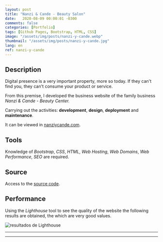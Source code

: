 ```yaml
---
layout: post
title: "Nanzi & Cande - Beauty Salon"
date:   2020-08-09 00:00:01 -0300
comments: false
categories: [Portfolio]
tags: [Github Pages, Bootstrap, HTML, CSS]
image: "/assets/img/posts/nanzi-y-cande.webp"
thumbnail: "/assets/img/posts/nanzi-y-cande.jpg"
lang: en
ref: nanzi-y-cande
---
```


## Description


Digital presence is a very important property, more so today. If they can't find you, they can't consume your product 
or service.

From this premise, I developed the business website of the family business *Nanzi & Cande - Beauty 
Center.*

Carrying out the activities: **development**, **design**, **deployment** and **maintenance**.

It can be viewed in [nanziycande.com](https://www.nanziycande.com/).

## Tools

Knowledge of _Bootstrap_, _CSS_, _HTML_, _Web Hosting_, _Web Domains_, _Web Performance_, _SEO_ are required.

## Source

Access to the [source code](https://github.com/nahuelbrandan/centro_de_belleza). 

## Performance


Using the _Lighthouse_ tool to see the quality of the website the following results are obtained, the
which are very good values.

![resultados de Lighthouse]({{"/assets/img/elements_in_posts/loghthouse_nanzi_y_cande.webp"}})

---
---
